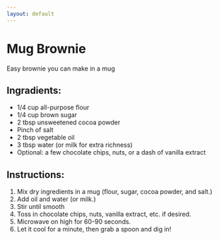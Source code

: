 ```yaml
---
layout: default
---
```


# Mug Brownie
Easy brownie you can make in a mug

## Ingradients:
- 1/4 cup all-purpose flour
- 1/4 cup brown sugar
- 2 tbsp unsweetened cocoa powder
- Pinch of salt
- 2 tbsp vegetable oil
- 3 tbsp water (or milk for extra richness)
- Optional: a few chocolate chips, nuts, or a dash of vanilla extract






 ## Instructions:
1. Mix dry ingredients in a mug (flour, sugar, cocoa powder, and salt.)
2. Add oil and water (or milk.)
3. Stir until smooth
4. Toss in chocolate chips, nuts, vanilla extract, etc. if desired.
5. Microwave on high for 60-90 seconds.
6. Let it cool for a minute, then grab a spoon and dig in!
